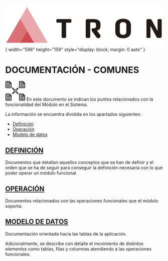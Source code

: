![LOGO TRON](./00-Imagen/logo-TRON.png){ width="596" height="159" style="display: block; margin: 0 auto" }

# DOCUMENTACIÓN - COMUNES

![Imagen Comunes](./00-Imagen/icono-comunes.png "Documentación comunes") En este documento se indican los puntos relacionados con la funcionalidad del Módulo en el Sistema. 

La información se encuentra dividida en los apartados siguientes:

- [Definición](./01-Definicion/DEFINICION-Elementos-Comunes.md#titulo)
- [Operación](./02-Operacion/OPERACION-Elementos-Comunes.md#titulo)
- [Modelo de datos](http://les000a103328.es.mapfre.net:90/TRON-DEV/MDatos/Diagramas/Diagramas_TRN_COMUNES/Navegable/index.htm)

## [DEFINICIÓN](./01-Definicion/DEFINICION-Elementos-Comunes.md#titulo)  

Documentos que detallan aquellos conceptos que se han de definir y el orden que se ha de seguir para conseguir la definición necesaria con lo que poder operar un módulo funcional.  

## [OPERACIÓN](./02-Operacion/OPERACION-Elementos-Comunes.md#titulo) 
Documentos relacionados con las operaciones funcionales que el módulo soporta.  

## [MODELO DE DATOS](http://les000a103328.es.mapfre.net:90/TRON-DEV/MDatos/Diagramas/Diagramas_TRN_COMUNES/Navegable/index.htm)

Documentación orientada hacia las tablas de la aplicación. 

Adicionalmente, se describe con detalle el movimiento de distintos elementos como tablas, filas y columnas atendiendo a las operaciones funcionales.  
